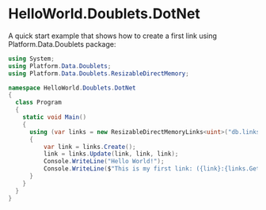 # HelloWorld.Doublets.DotNet
A quick start example that shows how to create a first link using Platform.Data.Doublets package:

```C#
using System;
using Platform.Data.Doublets;
using Platform.Data.Doublets.ResizableDirectMemory;

namespace HelloWorld.Doublets.DotNet
{
  class Program
  {
    static void Main()
    {
      using (var links = new ResizableDirectMemoryLinks<uint>("db.links"))
      {
          var link = links.Create();
          link = links.Update(link, link, link);
          Console.WriteLine("Hello World!");
          Console.WriteLine($"This is my first link: ({link}:{links.GetSource(link)}->{links.GetTarget(link)}).");
      }
    }
  }
}
```
